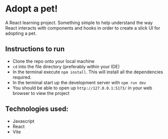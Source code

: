 # Adopt a pet!

A React learning project.
Something simple to help understand the way React interacts with components and hooks in order to create a slick UI for adopting a pet.

## Instructions to run
- Clone the repo onto your local machine
- `cd` into the file directory (preferably within your IDE)
- In the terminal execute `npm install`. This will install all the dependencies required.
- In the terminal start up the development server with `npm run dev`
- You should be able to open up `http://127.0.0.1:5173/` in your web browser to view the project

## Technologies used:
- Javascript
- React
- Vite

